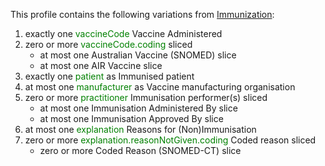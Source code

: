 This profile contains the following variations from [Immunization](http://hl7.org/fhir/STU3/Immunization):

1. exactly one <span style='color:green'>vaccineCode</span> Vaccine Administered
1. zero or more <span style='color:green'>vaccineCode.coding</span>  sliced
   * at most one Australian Vaccine (SNOMED) slice
   * at most one AIR Vaccine slice
1. exactly one <span style='color:green'>patient</span> as Immunised patient
1. at most one <span style='color:green'>manufacturer</span> as Vaccine manufacturing organisation
1. zero or more <span style='color:green'>practitioner</span> Immunisation performer(s) sliced
   * at most one Immunisation Administered By slice
   * at most one Immunisation Approved By slice
1. at most one <span style='color:green'>explanation</span> Reasons for (Non)Immunisation
1. zero or more <span style='color:green'>explanation.reasonNotGiven.coding</span> Coded reason sliced
   * zero or more Coded Reason (SNOMED-CT) slice
